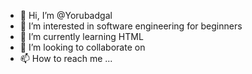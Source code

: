- 👋 Hi, I’m @Yorubadgal
- 👀 I’m interested in software engineering for beginners
- 🌱 I’m currently learning HTML
- 💞️ I’m looking to collaborate on 
- 📫 How to reach me ...

<!---
Yorubadgal/Yorubadgal is a ✨ special ✨ repository because its `README.md` (this file) appears on your GitHub profile.
You can click the Preview link to take a look at your changes.
--->

